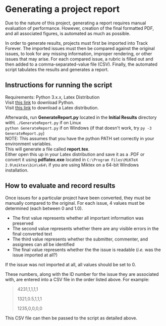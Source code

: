 # Generating a project report

Due to the nature of this project, generating a report requires manual evaluation of performance. However, creation of the final formatted PDF, and all associated figures, is automated as much as possible.

In order to generate results, projects must first be imported into Track Forever. The imported issues must then be compared against the original issues, to look for any missing information, improper rendering, or other issues that may arise. For each compared issue, a rubric is filled out and then added to a comma-separated-value file (CSV). Finally, the automated script tabulates the results and generates a report.

## Instructions for running the script
Requirements: Python 3.x.x, Latex Distribution\
Visit [this link](https://www.python.org/download/releases/3.0/) to download Python.\
Visit [this link](https://miktex.org/download) to download a Latex distribution.

Afterwards, run **GenerateReport.py** located in the **Initial Results** directory with\ 
```./GenerateReport.py``` if on Linux\
```python GenerateReport.py``` if on Windows (if that doesn't work, try ```py -3 GenerateReport.py```)\
NOTE: This assumes that you have the python PATH set correctly in your environment variables. \
This will generate a file called **report.tex**.\
Either open this up in your Latex distribution and save it as a .PDF or convert it using **pdflatex.exe** located in ```C:\Program Files\MiKTeX 2.9\miktex\bin\x64\``` if you are using Miktex on a 64-bit Windows installation.


## How to evaluate and record results
Once issues for a particular project have been converted, they must be manually compared to the original. For each issue, 4 values must be determined (each between 0 and 1.0). 

* The first value represents whether all important information was preserved
* The second value represents whether there are any visible errors in the final converted text
* The third value represents whether the submitter, commenter, and assignees can all be identified
* The final value represents whether the the issue is readable (*i.e.* was the issue imported at all?)

If the issue was not imported at all, all values should be set to 0.

These numbers, along with the ID number for the issue they are associated with, are entered into a CSV file in the order listed above. For example:

> 4231,1,1,1,1
>
> 1321,0.5,1,1,1
>
> 1235,0,0,0,0

This CSV file can then be passed to the script as detailed above.

